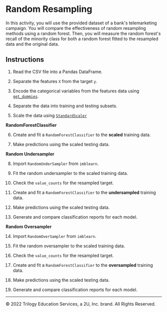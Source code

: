 # Random Resampling

In this activity, you will use the provided dataset of a bank's telemarketing campaign. You will compare the effectiveness of random resampling methods using a random forest. Then, you will measure the random forest's recall of the minority class for both a random forest fitted to the resampled data and the original data.

## Instructions

1. Read the CSV file into a Pandas DataFrame.

2. Separate the features `X` from the target `y`.

3. Encode the categorical variables from the features data using [`get_dummies`](https://pandas.pydata.org/pandas-docs/stable/reference/api/pandas.get_dummies.html).

4. Separate the data into training and testing subsets.

5. Scale the data using [`StandardScaler`](https://scikit-learn.org/stable/modules/generated/sklearn.preprocessing.StandardScaler.html)

**RandomForestClassifier**

6. Create and fit a `RandomForestClassifier` to the **scaled** training data.

7.  Make predictions using the scaled testing data.

**Random Undersampler**

8. Import `RandomUnderSampler` from `imblearn`.

9. Fit the random undersampler to the scaled training data.

10. Check the `value_counts` for the resampled target.

11. Create and fit a `RandomForestClassifier` to the **undersampled** training data.

12. Make predictions using the scaled testing data.

13. Generate and compare classification reports for each model.

**Random Oversampler**

14. Import `RandomOverSampler` from `imblearn`.

15. Fit the random oversampler to the scaled training data.

16. Check the `value_counts` for the resampled target.

17. Create and fit a `RandomForestClassifier` to the **oversampled** training data.

18. Make predictions using the scaled testing data.

19. Generate and compare classification reports for each model.

---

© 2022 Trilogy Education Services, a 2U, Inc. brand. All Rights Reserved.